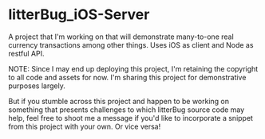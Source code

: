 # litterBug_iOS-Server
A project that I'm working on that will demonstrate many-to-one real currency transactions among other things. Uses iOS as client and Node as restful API. 

NOTE: Since I may end up deploying this project, I'm retaining the copyright to all code and assets for now. I'm sharing this project for demonstrative purposes largely.

But if you stumble across this project and happen to be working on something that presents challenges to which litterBug source code may help, feel free to shoot me a message if you'd like to incorporate a snippet from this project with your own. Or vice versa! 
